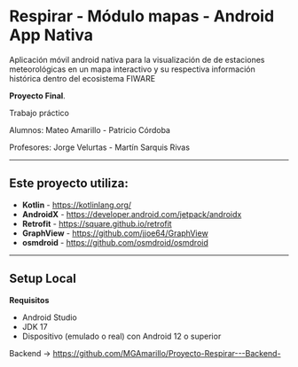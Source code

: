 # Respirar - Módulo mapas - Android App Nativa

Aplicación móvil android nativa para la visualización de de estaciones meteorológicas en un mapa interactivo y su respectiva información histórica dentro del ecosistema FIWARE 

**Proyecto Final**.

Trabajo práctico

Alumnos: Mateo Amarillo - Patricio Córdoba

Profesores: Jorge Velurtas - Martín Sarquis Rivas

****

## Este proyecto utiliza: ##

- **Kotlin** - https://kotlinlang.org/
- **AndroidX** - https://developer.android.com/jetpack/androidx
- **Retrofit** - https://square.github.io/retrofit
- **GraphView** - https://github.com/jjoe64/GraphView
- **osmdroid** - https://github.com/osmdroid/osmdroid

****

## Setup Local
**Requisitos**
- Android Studio
- JDK 17
- Dispositivo (emulado o real) con Android 12 o superior

Backend -> https://github.com/MGAmarillo/Proyecto-Respirar---Backend-
